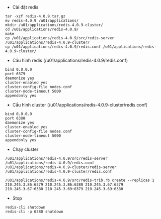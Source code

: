 * Cài đặt redis

```
tar -xzf redis-4.0.9.tar.gz
mv redis-4.0.9 /u01/applications/
mkdir /u01/applications/redis-4.0.9-cluster/
cd /u01/applications/redis-4.0.9/
make 
cp /u01/applications/redis-4.0.9/src/redis-server /u01/applications/redis-4.0.9-cluster/
cp /u01/applications/redis-4.0.9/redis.conf /u01/applications/redis-4.0.9-cluster/
```

* Cấu hình redis \(/u01/applications/redis-4.0.9/redis.conf\)

```
bind 0.0.0.0
port 6379
daemonize yes
cluster-enabled yes
cluster-config-file nodes.conf
cluster-node-timeout 5000
appendonly yes
```

* Cấu hình cluster \(/u01/applications/redis-4.0.9-cluster/redis.conf\)

```
bind 0.0.0.0
port 6380
daemonize yes
cluster-enabled yes
cluster-config-file nodes.conf
cluster-node-timeout 5000
appendonly yes
```

* Chạy cluster

```
/u01/applications/redis-4.0.9/src/redis-server /u01/applications/redis-4.0.9/redis.conf
/u01/applications/redis-4.0.9-cluster/redis-server /u01/applications/redis-4.0.9-cluster/redis.conf

/u01/applications/redis-4.0.9/src/redis-trib.rb create --replicas 1 210.245.3.86:6379 210.245.3.86:6380 210.245.3.67:6379 210.245.3.67:6380 210.245.3.69:6379 210.245.3.69:6380
```

* Stop 

```
redis-cli shutdown
redis-cli -p 6380 shutdown
```



